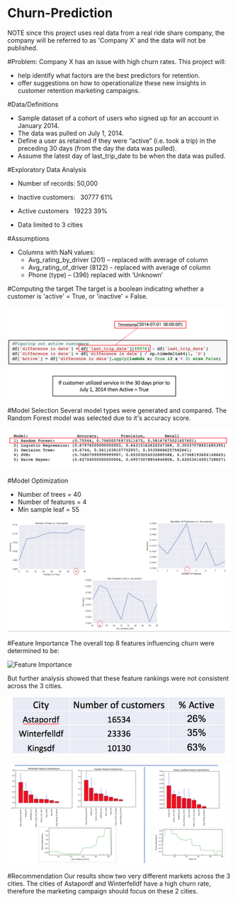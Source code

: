 # Churn-Prediction
NOTE since this project uses real data from a real ride share company, the company will be referred to as 'Company X' and the data will not be published. 

#Problem: 
  Company X has an issue with high churn rates. This project will: 
  - help identify what factors are the best predictors for retention.
  - offer suggestions on how to operationalize these new insights in customer retention marketing campaigns.

#Data/Definitions
 - Sample dataset of a cohort of users who signed up for an account in January 2014. 
 - The data was pulled on July 1, 2014.
 - Define a user as retained if they were “active” (i.e. took a trip) in the preceding 30 days (from the day the data was pulled). 
 - Assume the latest day of last_trip_date to be when the data was pulled. 
 
#Exploratory Data Analysis
 - Number of records: 50,000
 - Inactive customers:   30777   61%
 - Active customers   19223  39%

 - Data limited to 3 cities

#Assumptions
 - Columns with NaN values:
      - Avg_rating_by_driver (201) – replaced with average of column
      - Avg_rating_of_driver (8122) - replaced with average of column
      - Phone (type) – (396) replaced with ‘Unknown’
      
#Computing the target
The target is a boolean indicating whether a customer is 'active' = True, or 'inactive' = False.  

![ComputingTarget](/ComputingTarget.png?raw=true "ComputingTarget")

#Model Selection
Several model types were generated and compared.  The Random Forest model was selected due to it's accuracy score.

![Model Selection](/ModelSelection.png?raw=true "ModelSelection")

#Model Optimization
 - Number of trees = 40
 - Number of features = 4
 - Min sample leaf = 55

![Model Optimization](/ModelOptimization.png?raw=true "ModelOptimization")


#Feature Importance
The overall top 8 features influencing churn were determined to be:

![Feature Importance](/FeatureImportance.png?raw=true "FeatureImportance")

But further analysis showed that these feature rankings were not consistent across the 3 cities. 

![Active Customers by City](/ActiveCustomersbyCity.png?raw=true "ActiveCustomersbyCity")

![Feature Importance by City](/FeatureImportanctbyCity.png?raw=true "FeatureImportanctbyCity")

#Recommendation
Our results show two very different markets across the 3 cities.  The cities of Astapordf and Winterfelldf have a high churn rate, therefore the marketing campaign should focus on these 2 cities.



